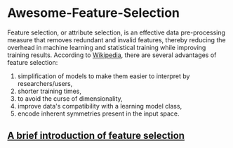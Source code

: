 # Awesome-Feature-Selection
Feature selection, or attribute selection, is an effective data pre-processing measure that removes redundant and invalid features, thereby reducing the overhead in machine learning and statistical training while improving training results. According to [Wikipedia](https://en.wikipedia.org/wiki/Feature_selection), there are several advantages of feature selection:
1. simplification of models to make them easier to interpret by researchers/users,
2. shorter training times,
3. to avoid the curse of dimensionality,
4. improve data's compatibility with a learning model class,
5. encode inherent symmetries present in the input space.

## [A brief introduction of feature selection](https://www.zhihu.com/question/19774445/answer/1968792998)
